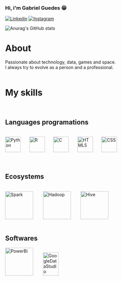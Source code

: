 ### Hi, i'm Gabriel Guedes 😁	

[![Linkedin](https://img.shields.io/badge/LinkedIn-0077B5?style=for-the-badge&logo=linkedin&logoColor=white)](https://www.linkedin.com/in/gabriel-guedes-7353b5163/)
[![Instagram](https://img.shields.io/badge/Instagram-E4405F?style=for-the-badge&logo=instagram&logoColor=white)](https://instagram.com)

![Anurag's GitHub stats](https://github-readme-stats.vercel.app/api?username=DataGuedes&show_icons=true&theme=radical)

# About



Passionate about technology, data, games and space.</br>
I always try to evolve as a person and a professional.
</br></br>

# My skills
</br>

## Languages programations

<div style="display: inline_block"></br>
    <img alt="Python" src="https://cdn-icons-png.flaticon.com/512/1822/1822899.png" width="50" height="50">&nbsp&nbsp&nbsp&nbsp&nbsp&nbsp
    <img alt="R" src="https://cdn-icons-png.flaticon.com/512/2103/2103694.png" width="50" 
    height="50">&nbsp&nbsp&nbsp&nbsp&nbsp&nbsp
    <img alt="C" src="https://cdn.jsdelivr.net/gh/devicons/devicon/icons/c/c-original.svg" width="50" height="50">&nbsp&nbsp&nbsp&nbsp&nbsp&nbsp
    <img alt="HTML5" src="https://cdn.jsdelivr.net/gh/devicons/devicon/icons/html5/html5-original.svg" width="50" height="50">&nbsp&nbsp&nbsp&nbsp&nbsp&nbsp
    <img alt="CSS" src="https://cdn.jsdelivr.net/gh/devicons/devicon/icons/css3/css3-original.svg" width="50" height="50">&nbsp&nbsp&nbsp&nbsp&nbsp&nbsp
</div>
<br><br>

## Ecosystems

<div style="display: inline-block"></br>

<img alt="Spark" src="https://symbols.getvecta.com/stencil_74/35_apache-spark.b62b1c20ab.svg" width="90" height="90">
&nbsp&nbsp&nbsp&nbsp&nbsp&nbsp
<img alt="Hadoop" src="https://symbols.getvecta.com/stencil_83/2_hadoop.1a0350b0c4.svg" width="90" height="90" >
&nbsp&nbsp&nbsp&nbsp&nbsp&nbsp
<img alt="Hive" src="https://symbols.getvecta.com/stencil_74/11_apache-hive.004232f0cd.svg" width="90" height="90" >


</div>

<div style="display: inline=block"></br>

## Softwares

<img alt="PowerBi" src="https://symbols.getvecta.com/stencil_92/28_power-bi.4ef2aca9ea.svg" width="90" height="90" >
&nbsp&nbsp&nbsp&nbsp&nbsp&nbsp
<img alt="GoogleDataStudio" src="https://symbols.getvecta.com/stencil_4/56_google-data-studio.d9a0de3dd1.svg" width="50" height="75" >
&nbsp&nbsp&nbsp&nbsp&nbsp&nbsp

</div></br>
